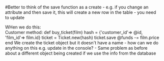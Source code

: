 #Better to think of the save function as a create - e.g. if you change an attribute and then save it, this will create a new row in the table - you need to update

WHen we do this:   
Customer method:
def buy_ticket(film)
    hash = {'customer_id'=> @id, 'film_id'=> film.id}
    ticket = Ticket.new(hash)
    ticket.save
    @funds -= film.price
  end
We create the ticket object but it doesn't have a name - how can we do anything on this e.g. update in the console? - Same problem as before about a different object being created if we use the info from the database
